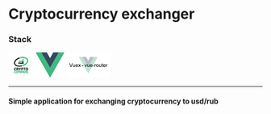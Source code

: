 # Cryptocurrency exchanger
### Stack
![api](https://github.com/jumpleGo/exchanger/blob/master/learn/src/assets/logos-stack/api.jpg) ![vue](https://github.com/jumpleGo/exchanger/blob/master/learn/src/assets/logos-stack/vuelogo.png)  ![router](https://github.com/jumpleGo/exchanger/blob/master/learn/src/assets/logos-stack/vuex-router-sync.png) 

------

#### Simple application for exchanging cryptocurrency to usd/rub

